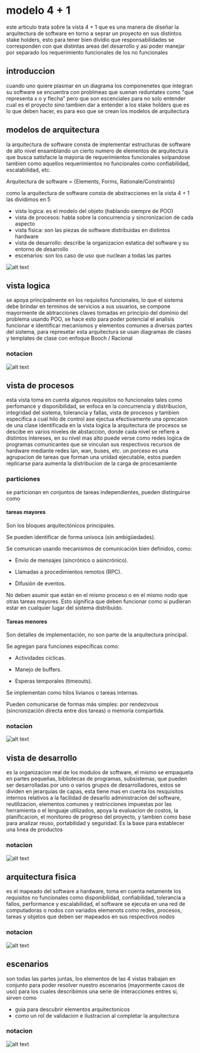 # modelo 4 + 1

este articulo trata sobre la vista 4 + 1 que es una manera de diseñar la
arquitectura de software en torno a seprar un proyecto en sus distintos
stake holders, esto para tener bien dividio que responsabilidades se
corresponden con que distintas areas del desarrollo y asi poder manejar
por separado los requerimiento funcionales de los no funcionales

## introduccion

cuando uno quiere plasmar en un diagrama los componenetes que integran
su software se encuentra con problmeas que suenan reduntates como "que
representa x o y flecha" pero que son escenciales para no solo entender
cual es el proyecto sino tambien dar a entender a los stake holders que
es lo que deben hacer, es para eso que se crean los modelos de
arquitectura

## modelos de arquitectura

la arquitectura de software consta de implementar estructuras de
software de alto nivel ensamblando un cierto numero de elementos de
arquitectura que busca satisfacie la mayoria de requerimientos
funcionales solpandose tambien como aquellos requerimientos no
funcionales como confiabilidad, escalabilidad, etc.

Arquitectura de software = {Elements, Forms, Rationale/Constraints}

como la arquitectura de software consta de abstracciones en la vista 4 +
1 las dividimos en 5

- vista logica: es el modelo del objeto (hablando siempre de POO)
- vista de procesos: habla sobre la concurrencia y sincronizacion de
  cada aspecto
- vista fisica: son las piezas de software distribuidas en distintos
  hardware
- vista de desarrollo: describe la organizacion estatica del software y
  su entorno de desarrollo
- escenarios: son los caso de uso que nuclean a todas las partes

![alt text](image-1.png)

## vista logica

se apoya principalmente en los requisitos funcionales, lo que el sistema
debe brindar en terminos de servicios a sus usuarios, se compone
mayormente de abtracciones claves tomadas en principio del dominio del
problema usando POO, se hace esto para poder potencial el analisis
funcionar e identificar mecanismos y elementos comunes a diversas partes
del sistema, para represetar esta arquitectura se usan diagramas de
clases y templates de clase con enfoque Booch / Racional

### notacion

![alt text](image-37.png)

## vista de procesos

esta vista toma en cuenta algunos requisitos no funcionales tales como
perfomance y disponibilidad, se enfoca en la concurrencia y
distribucion, integridad del sistema, tolerancia y fallas, vista de
procesos y tambien especifica a cual hilo de control ase ejectua
efectivamente una oprecaion de una clase identificada en la vista logica
la arquitectura de procesos se descibe en varios niveles de abstaccion,
donde cada nivel se refiere a distintos intereses, en su nivel mas alto 
puede verse como redes logica de programas comunicantes que se vinculan
sus respectivos recursos de hardware mediante redes lan, wan, buses,
etc. un porceso es una agrupacion de tareas que forman una unidad
ejecutable, estos pueden replicarse para aumenta la distribucion de la
carga de procesamiente

### particiones

se particionan en conjuntos de tareas independientes, pueden
distinguirse como

#### tareas mayores

Son los bloques arquitectónicos principales.

Se pueden identificar de forma unívoca (sin ambigüedades).

Se comunican usando mecanismos de comunicación bien definidos, como:

- Envío de mensajes (sincrónico o asincrónico).

- Llamadas a procedimientos remotos (RPC).

- Difusión de eventos.

No deben asumir que están en el mismo proceso o en el mismo nodo que
otras tareas mayores. Esto significa que deben funcionar como si
pudieran estar en cualquier lugar del sistema distribuido.

#### Tareas menores

Son detalles de implementación, no son parte de la arquitectura
principal.

Se agregan para funciones específicas como:

- Actividades cíclicas.

- Manejo de buffers.

- Esperas temporales (timeouts).

Se implementan como hilos livianos o tareas internas.

Pueden comunicarse de formas más simples: por rendezvous (sincronización
directa entre dos tareas) o memoria compartida.

### notacion

![alt text](image-38.png)

## vista de desarrollo

es la organizacion real de los modulos de software, el mismo se
empaqueta en partes pequeñas, bibliotecas de programas, subsistemas, que
pueden ser desarrolladas por uno o varios grupos de desarrolladores,
estos se dividen en jerarquias de capas, esta tiene mas en cuenta los
resquisitos internos relativos a la facilidad de desarllo administracion
del software, reutilizacion, elementos comunes y restricciones impuestas
por las herramienta o el lenguaje utilizados, apoya la evaluacion de
costos, la planificacion, el monitoreo de progreso del proyecto, y
tambien como base para analizar reuso, portabilidad y seguridad. Es la
base para establecer una lınea de productos

### notacion

![alt text](image-39.png)

## arquitectura fisica

es el mapeado del software a hardware, toma en cuenta netamente los
requisitos no funcionales como disponibilidad, confiabilidad, tolerancia
a fallos, performance y escalabilidad, el software se ejecuta en una red
de computadoras o nodos con variados elemenots como redes, procesos,
tareas y objetos que deben ser mapeados en sus respectivos nodos

### notacion

![alt text](image-40.png)

## escenarios

son todas las partes juntas, los elementos de las 4 vistas trabajan en
conjunto para poder resolver nuestro escenarios (mayormente casos de
uso) para los cuales describimos una serie de interacciones entres si,
sirven como

- guia para descubrir elementos arquitectonicos
- como un rol de validacion e ilustracion al completar la arquitectura

### notacion

![alt text](image-41.png)
